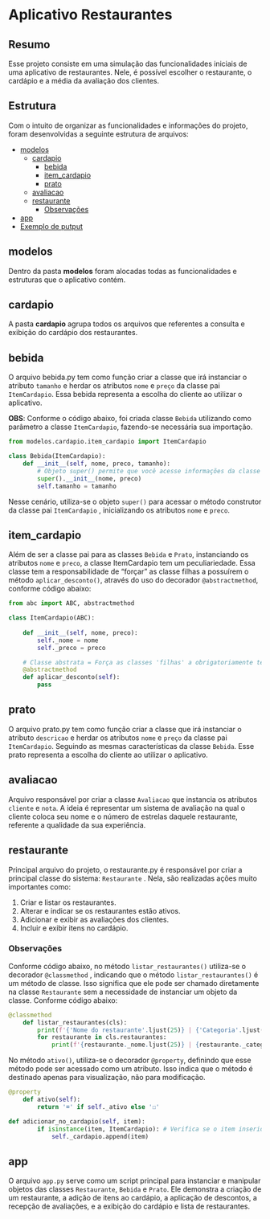 # Aplicativo Restaurantes


## Resumo



Esse projeto consiste em uma simulação das funcionalidades iniciais de uma aplicativo de restaurantes. Nele, é possível escolher o restaurante, o cardápio e a média da avaliação dos clientes. 

## Estrutura


Com o intuito de organizar as funcionalidades e informações do projeto, foram desenvolvidas a seguinte estrutura de arquivos:

- [modelos](#modelos)
    - [cardapio](#cardapio)
      -   [bebida](#bebida)
        - [item_cardapio](#item_cardapio)
        - [prato](#prato)
  - [avaliacao](#avaliacao)
  - [restaurante](#restaurante)
    - [Observações](#Observações)
- [app](#app)
- [Exemplo de putput](#Exemplo_de_Output)


## modelos



Dentro da pasta **modelos** foram alocadas todas as funcionalidades e estruturas que o aplicativo contém. 

## cardapio



A pasta **cardapio** agrupa todos os arquivos que referentes a consulta e exibição do cardápio dos restaurantes. 

## bebida



O arquivo bebida.py tem como função criar a classe que irá instanciar o atributo `tamanho` e herdar os atributos `nome` e `preço` da classe pai `ItemCardapio`. Essa bebida representa a escolha do cliente ao utilizar o aplicativo. 

**OBS**: Conforme o código abaixo, foi criada classe `Bebida` utilizando como parâmetro a classe `ItemCardapio`, fazendo-se necessária sua importação.

```python
from modelos.cardapio.item_cardapio import ItemCardapio

class Bebida(ItemCardapio):
    def __init__(self, nome, preco, tamanho):
        # Objeto super() permite que você acesse informações da classe ItemCardapio
        super().__init__(nome, preco)
        self.tamanho = tamanho
```

Nesse cenário, utiliza-se o objeto `super()` para acessar o método construtor da classe pai `ItemCardapio` , inicializando os atributos `nome` e `preco`.

## item_cardapio



Além de ser a classe pai para as classes `Bebida` e `Prato`, instanciando os atributos `nome` e `preco`, a classe ItemCardapio tem um peculiariedade. Essa classe tem a responsabilidade de “forçar” as classe filhas a possuírem o método `aplicar_desconto()`, através do uso do decorador `@abstractmethod`, conforme código abaixo:

```python
from abc import ABC, abstractmethod

class ItemCardapio(ABC):
    
    def __init__(self, nome, preco):
        self._nome = nome
        self._preco = preco

    # Classe abstrata = Força as classes 'filhas' a obrigatoriamente terem esse método
    @abstractmethod
    def aplicar_desconto(self):
        pass
```

## prato



O arquivo prato.py tem como função criar a classe que irá instanciar o atributo `descricao` e herdar os atributos `nome` e `preço` da classe pai `ItemCardapio`. Seguindo as mesmas características da classe `Bebida`. Esse prato representa a escolha do cliente ao utilizar o aplicativo. 

## avaliacao



Arquivo responsável por criar a classe `Avaliacao` que instancia os atributos `cliente` e `nota`. A ideia é representar um sistema de avaliação na qual o cliente coloca seu nome e o número de estrelas daquele restaurante, referente a qualidade da sua experiência. 

## restaurante



Principal arquivo do projeto, o restaurante.py é responsável por criar a principal classe do sistema: `Restaurante` . Nela, são realizadas ações muito importantes como: 

1. Criar e listar os restaurantes.
2. Alterar e indicar se os restaurantes estão ativos.
3. Adicionar e exibir as avaliações dos clientes.
4. Incluir e exibir itens no cardápio.

### Observações


Conforme código abaixo, no método `listar_restaurantes()` utiliza-se o decorador `@classmethod` , indicando que o método `listar_restaurantes()` é um método de classe. Isso significa que ele pode ser chamado diretamente na classe `Restaurante` sem a necessidade de instanciar um objeto da classe. Conforme código abaixo:

```python
@classmethod
    def listar_restaurantes(cls):
        print(f'{'Nome do restaurante'.ljust(25)} | {'Categoria'.ljust(25)} | {'Avaliação'.ljust(25)} |{'Status'}')
        for restaurante in cls.restaurantes:
            print(f'{restaurante._nome.ljust(25)} | {restaurante._categoria.ljust(25)} | {str(restaurante.media_avaliacoes).ljust(25)} |{restaurante.ativo}')
```

No método `ativo()`, utiliza-se o decorador `@property`, definindo que esse método pode ser acessado como um atributo. Isso indica que o método é destinado apenas para visualização, não para modificação.

```python
@property
    def ativo(self):
        return '⌧' if self._ativo else '☐'
```

```python
def adicionar_no_cardapio(self, item):
        if isinstance(item, ItemCardapio): # Verifica se o item inserido é uma instância da classe ItemCardapio
            self._cardapio.append(item)
```

## app


O arquivo `app.py` serve como um script principal para instanciar e manipular objetos das classes `Restaurante`, `Bebida` e `Prato`. Ele demonstra a criação de um restaurante, a adição de itens ao cardápio, a aplicação de descontos, a recepção de avaliações, e a exibição do cardápio e lista de restaurantes.

